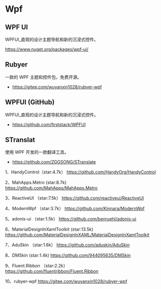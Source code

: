 # Wpf

## WPF UI

WPFUI_直观的设计主题导航和新的沉浸式控件。

https://www.nuget.org/packages/wpf-ui/

## Rubyer
一款的 WPF 主题和控件包，免费开源。

- https://gitee.com/wuyanxin1028/rubyer-wpf

## WPFUI (GitHub)

WPFUI_直观的设计主题导航和新的沉浸式控件。
- https://github.com/firststack/WPFUI

## STranslat
使用 WPF 开发的一款翻译工具。
-  https://github.com/ZGGSONG/STranslate


1、HandyControl（star:4.7k）
https://github.com/HandyOrg/HandyControl

2、MahApps.Metro (star:8.7k)
https://github.com/MahApps/MahApps.Metro

3、ReactiveUI （star:7.5k）
https://github.com/reactiveui/ReactiveUI

4、ModernWpf （star:3.7k）
https://github.com/Kinnara/ModernWpf

5、adonis-ui （star:1.5k）
https://github.com/benruehl/adonis-ui

6、MaterialDesignInXamlToolkit (star:13.5k)
https://github.com/MaterialDesignInXAML/MaterialDesignInXamlToolkit

7、AduSkin （star:1.6k）
https://github.com/aduskin/AduSkin

8、DMSkin (star:1.4k)
https://github.com/944095635/DMSkin

9、Fluent.Ribbon （star:2.2k）
https://github.com/fluentribbon/Fluent.Ribbon

10、rubyer-wpf
https://gitee.com/wuyanxin1028/rubyer-wpf 